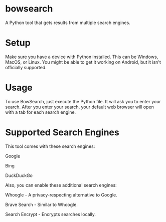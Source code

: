 # bowsearch
A Python tool that gets results from multiple search engines.

# Setup
Make sure you have a device with Python installed. 
This can be Windows, MacOS, or Linux.
You might be able to get it working on Android, but it isn't officially supported.

# Usage
To use BowSearch, just execute the Python file. It will ask you to enter your search.
After you enter your search, your default web browser will open with a tab for each search engine.

# Supported Search Engines
This tool comes with these search engines:

Google

Bing

DuckDuckGo

Also, you can enable these additional search engines:

Whoogle - A privacy-respecting alternative to Google.

Brave Search - Similar to Whoogle.

Search Encrypt - Encrypts searches locally.
